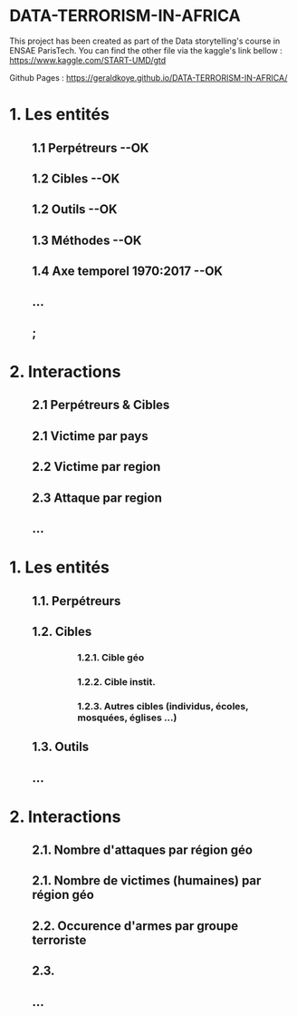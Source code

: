 # DATA-TERRORISM-IN-AFRICA
This project has been created as part of the Data storytelling's course in ENSAE ParisTech.
You can find the other file via the kaggle's link bellow :
https://www.kaggle.com/START-UMD/gtd

Github Pages : https://geraldkoye.github.io/DATA-TERRORISM-IN-AFRICA/

<div> 
    <h1> 1.  Les entités </h1>
    <div style = "margin-left: 40px"> <h2> 1.1 Perpétreurs --OK </h2> 
            <h2> 1.2 Cibles --OK </h2> 
        <h2> 1.2 Outils --OK </h2> 
        <h2> 1.3 Méthodes --OK </h2> 
        <h2> 1.4 Axe temporel 1970:2017 --OK </h2> 
        <h2> ... <h2/> ; 
        </div>
    <h1> 2.  Interactions </h1>
    <div style = "margin-left: 40px"> <h2> 2.1 Perpétreurs & Cibles </h2> 
            <h2> 2.1  Victime par pays  </h2> 
        <h2> 2.2 Victime par region </h2>
        <h2> 2.3 Attaque par region </h2>
        <h2> ... </h2>
        </div>
</div>


<div> 
    <h1> 1.  Les entités </h1>
    <div style = "margin-left: 40px"> 
        <h2> 1.1. Perpétreurs </h2> 
        <h2> 1.2. Cibles </h2> 
            <div style = "margin-left: 80px">
                <h3> 1.2.1. Cible géo </h3>
                <h3> 1.2.2. Cible instit. </h3>
                <h3> 1.2.3. Autres cibles (individus, écoles, mosquées, églises ...) </h3>
            </div>
        <h2> 1.3. Outils </h2> 
        <h2> ... </h2>
    </div>
    <h1> 2.  Interactions </h1>
    <div style = "margin-left: 40px"> 
        <h2> 2.1. Nombre d'attaques par région géo </h2> 
        <h2> 2.1.  Nombre de victimes (humaines) par région géo  </h2> 
        <h2> 2.2. Occurence d'armes par groupe terroriste </h2>
        <h2> 2.3.  </h2>
        <h2> ... </h2>
   </div>
</div>

